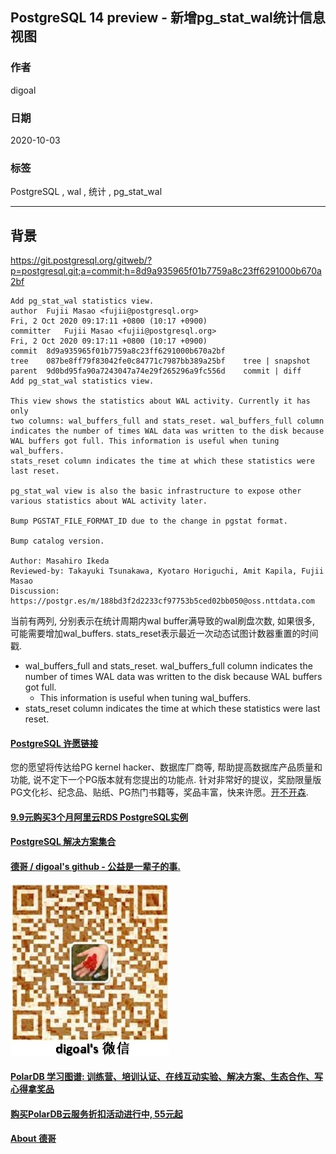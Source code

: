 ## PostgreSQL 14 preview - 新增pg_stat_wal统计信息视图    
    
### 作者    
digoal    
    
### 日期    
2020-10-03    
    
### 标签    
PostgreSQL , wal , 统计 , pg_stat_wal    
    
----    
    
## 背景    
https://git.postgresql.org/gitweb/?p=postgresql.git;a=commit;h=8d9a935965f01b7759a8c23ff6291000b670a2bf    
    
```    
Add pg_stat_wal statistics view.    
author	Fujii Masao <fujii@postgresql.org>	    
Fri, 2 Oct 2020 09:17:11 +0800 (10:17 +0900)    
committer	Fujii Masao <fujii@postgresql.org>	    
Fri, 2 Oct 2020 09:17:11 +0800 (10:17 +0900)    
commit	8d9a935965f01b7759a8c23ff6291000b670a2bf    
tree	087be8ff79f83042fe0c84771c7987bb389a25bf	tree | snapshot    
parent	9d0bd95fa90a7243047a74e29f265296a9fc556d	commit | diff    
Add pg_stat_wal statistics view.    
    
This view shows the statistics about WAL activity. Currently it has only    
two columns: wal_buffers_full and stats_reset. wal_buffers_full column    
indicates the number of times WAL data was written to the disk because    
WAL buffers got full. This information is useful when tuning wal_buffers.    
stats_reset column indicates the time at which these statistics were    
last reset.    
    
pg_stat_wal view is also the basic infrastructure to expose other    
various statistics about WAL activity later.    
    
Bump PGSTAT_FILE_FORMAT_ID due to the change in pgstat format.    
    
Bump catalog version.    
    
Author: Masahiro Ikeda    
Reviewed-by: Takayuki Tsunakawa, Kyotaro Horiguchi, Amit Kapila, Fujii Masao    
Discussion: https://postgr.es/m/188bd3f2d2233cf97753b5ced02bb050@oss.nttdata.com    
```    
    
当前有两列, 分别表示在统计周期内wal buffer满导致的wal刷盘次数, 如果很多, 可能需要增加wal_buffers.  stats_reset表示最近一次动态试图计数器重置的时间戳.      
    
- wal_buffers_full and stats_reset. wal_buffers_full column indicates the number of times WAL data was written to the disk because WAL buffers got full.     
    - This information is useful when tuning wal_buffers.    
- stats_reset column indicates the time at which these statistics were last reset.    
    
  
#### [PostgreSQL 许愿链接](https://github.com/digoal/blog/issues/76 "269ac3d1c492e938c0191101c7238216")
您的愿望将传达给PG kernel hacker、数据库厂商等, 帮助提高数据库产品质量和功能, 说不定下一个PG版本就有您提出的功能点. 针对非常好的提议，奖励限量版PG文化衫、纪念品、贴纸、PG热门书籍等，奖品丰富，快来许愿。[开不开森](https://github.com/digoal/blog/issues/76 "269ac3d1c492e938c0191101c7238216").  
  
  
#### [9.9元购买3个月阿里云RDS PostgreSQL实例](https://www.aliyun.com/database/postgresqlactivity "57258f76c37864c6e6d23383d05714ea")
  
  
#### [PostgreSQL 解决方案集合](https://yq.aliyun.com/topic/118 "40cff096e9ed7122c512b35d8561d9c8")
  
  
#### [德哥 / digoal's github - 公益是一辈子的事.](https://github.com/digoal/blog/blob/master/README.md "22709685feb7cab07d30f30387f0a9ae")
  
  
![digoal's wechat](../pic/digoal_weixin.jpg "f7ad92eeba24523fd47a6e1a0e691b59")
  
  
#### [PolarDB 学习图谱: 训练营、培训认证、在线互动实验、解决方案、生态合作、写心得拿奖品](https://www.aliyun.com/database/openpolardb/activity "8642f60e04ed0c814bf9cb9677976bd4")
  
  
#### [购买PolarDB云服务折扣活动进行中, 55元起](https://www.aliyun.com/activity/new/polardb-yunparter?userCode=bsb3t4al "e0495c413bedacabb75ff1e880be465a")
  
  
#### [About 德哥](https://github.com/digoal/blog/blob/master/me/readme.md "a37735981e7704886ffd590565582dd0")
  
